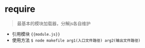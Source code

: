 # require
>最基本的模块加载器，分解js各自维护

* 引用模块 `{{module.js}}` 
* 使用方法 `$ node makefile arg1(入口文件路径) arg2(输出文件路径)`
